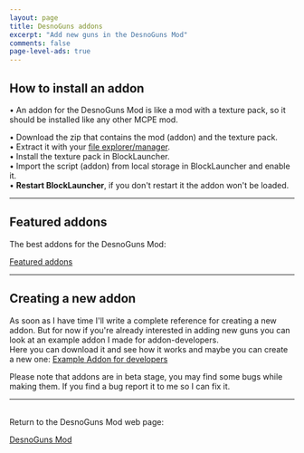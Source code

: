 ```yaml
---
layout: page
title: DesnoGuns addons
excerpt: "Add new guns in the DesnoGuns Mod"
comments: false
page-level-ads: true
---
```


## How to install an addon
• An addon for the DesnoGuns Mod is like a mod with a texture pack, so it should be installed like any other MCPE mod.<br>

• Download the zip that contains the mod (addon) and the texture pack.<br>
• Extract it with your [file explorer/manager](http://play.google.com/store/search?q=file%20explorer).<br>
• Install the texture pack in BlockLauncher.<br>
• Import the script (addon) from local storage in BlockLauncher and enable it.<br>
• <b>Restart BlockLauncher</b>, if you don't restart it the addon won't be loaded.

---

## Featured addons

The best addons for the DesnoGuns Mod:

<div markdown="0"><a href="{{ site.url }}/minecraft/desnoguns-mod/addons/featured" class="btn">Featured addons</a></div>

---

## Creating a new addon

As soon as I have time I'll write a complete reference for creating a new addon. But for now if you're already interested in adding new guns you can look at an example addon I made for addon-developers.<br>
Here you can download it and see how it works and maybe you can create a new one: [Example Addon for developers](https://www.androidfilehost.com/?fid=24421527759884341)

Please note that addons are in beta stage, you may find some bugs while making them. If you find a bug report it to me so I can fix it.

---

<br>Return to the DesnoGuns Mod web page:

<div markdown="0"><a href="{{ site.url }}/minecraft/desnoguns-mod/#addons" class="btn">DesnoGuns Mod</a></div>
